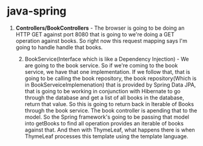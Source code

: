 # java-spring


1. **Controllers/BookControllers** - The browser is going to be doing an HTTP GET against port 8080 that is going to we're doing a GET operation against books. 
                                      So right now this request mapping says I'm going to handle handle that books.

   2. BookService(Interface which is like a Dependency Injection) - We are going to the book service. So if we're coming to the book service, 
                                                                    we have that one implementation. If we follow that, that is going to be calling the book repository,
                                                                    the book repository(Which is in BookServeiceImplemenation) that is provided by Spring Data JPA, 
                                                                    that is going to be working in conjunction with Hibernate to go through the database
                                                                    and get a list of all books in the database, return that value.
                                                                    So this is going to return back in Iterable of Books through the book service.
                                                                    The book controller is apending that to the model. So the Spring framework's going to be 
                                                                    passing that model into getBooks to find all operation provides an iterable of books 
                                                                    against that. And then with ThymeLeaf, what happens there is when ThymeLeaf processes 
                                                                    this template using the template language.
